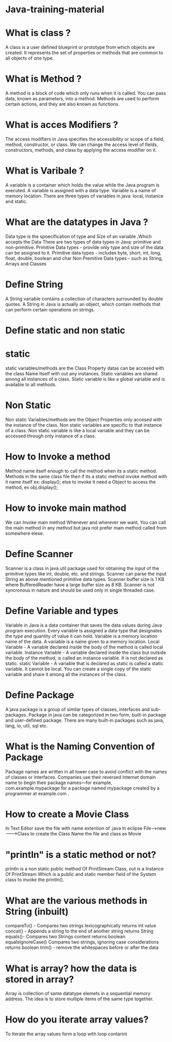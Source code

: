 # Java-training-material
# What is class ?
 A class is a user defined blueprint or prototype from which objects are created. It represents the set of properties or methods that are common to all objects of one type.
# What is Method ?
A method is a block of code which only runs when it is called. You can pass data, known as parameters, into a method. Methods are used to perform certain actions, and they are also known as functions.
# What is acces Modifiers ?
The access modifiers in Java specifies the accessibility or scope of a field, method, constructor, or class. We can change the access level of fields, constructors, methods, and class by applying the access modifier on it.
# What is Varibale ?
A variable is a container which holds the value while the Java program is executed. A variable is assigned with a data type.
Variable is a name of memory location. There are three types of variables in java: local, instance and static.
# What are the datatypes in Java ?
 Data type is the spoecification of type  and Size of an variable ,Which accepts the Data
There are two types of data types in Java: primitive and non-primitive.
Primitive Data types - provide only type and size of the data can be assigned to it.
Primitive data types - includes byte, short, int, long, float, double, boolean and char
Non Premitive Data types - such as String, Arrays and Classes
# Define String
 A String variable contains a collection of characters surrounded by double quotes.
 A String in Java is actually an object, which contain methods that can perform certain operations on strings.
# Define static and non static
# static
 static variables/methods are the Class Property datas can be accesed with the class Name Itself with out any instances.
 Static variables are shared among all instances of a class.
 Static variable is like a global variable and is available to all methods.
# Non Static
  Non static Variables/methods are the Object Properties only accesed with the instance of the class.
  Non static variables are specific to that instance of a class.
  Non static variable is like a local variable and they can be accessed through only instance of a class.
# How to Invoke a method
 Method name itself enough to call the method when its a static method.
 Methods in the same class file then
  if its a static method invoke method with it name itself ex:  display();
  else to invoke it need a Object to access the method,   ex obj.display();
# How to invoke main mathod 
 We can Invoke main method Whenever and wherever we want,
 You can call the main method in any method but java not prefer main method called from somewhere elese.
# Define Scanner
 Scanner is a class in java.util package used for obtaining the input of the primitive types like int, double, etc. and strings.
 Scanner can parse the input String as above mentioned primitive data types.
 Scanner buffer size is 1 KB where BufferedReader have a large buffer size as 8 KB.
 Scanner is not syncronous in nature and should be used only in single threaded case.
#  Define Variable and types
Variable in Java is a data container that saves the data values during Java program execution.
Every variable is assigned a data type that designates the type and quantity of value it can hold. 
Variable is a memory location name of the data. A variable is a name given to a memory location.
 Local Variable - A variable declared inside the body of the method is called local variable.
 Instance Variable - A variable declared inside the class but outside the body of the method, is called an instance variable. It is not declared as static.
 static Variable - A variable that is declared as static is called a static variable. It cannot be local. You can create a single copy of the static variable and share it among all the instances of the class.
# Define Package
 A java package is a group of similar types of classes, interfaces and sub-packages.
 Package in java can be categorized in two form, built-in package and user-defined package.
 There are many built-in packages such as java, lang, io, util, sql etc.
# What is the Naming Convention of Package
Package names are written in all lower case to avoid conflict with the names of classes or interfaces.
Companies use their reversed Internet domain name to begin their package names—for example, 
com.example.mypackage for a package named mypackage created by a programmer at example.com .
# How to create a Movie Class
 In Text Editor 
 save the file with name extention of .java
 In eclipse File-->new --->Class to create the Class
 Name the file and class as Movie
 # "println" is a static method or not?
 println is a non static public method Of PrintStream Class,
 out  is a Instance Of PrintStream Which is a public and static member field of the System class to invoke the println().
 # What are the various methods in String (inbuilt)
compareTo()	- Compares two strings lexicographically	returns int value
concat()	- Appends a string to the end of another string	returns String
equals()- Compares two Strings content returns boolean 
equalsIgnoreCase()	Compares two strings, ignoring case considerations returns	boolean
trim()  - remove the whitespaces before or after the data
# What is array? how the data is stored in array?
 Array is collection of same datatype elemets in a sequential memory address.
 The idea is to store multiple items of the same type together.
 # How do you iterate array values?
  To Iterate the array values form a loop with loop contarint
